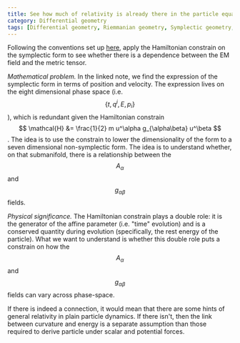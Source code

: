 ```yaml
---
title: See how much of relativity is already there in the particle equation
category: Differential geometry
tags: [Differential geometry, Riemmanian geometry, Symplectic geometry, General relativity]
---
```

Following the conventions set up [here](https://latexonline.cc/compile?git=https%3A%2F%2Fgithub.com%2Fassumptionsofphysics%2Fassumptionsofphysics&target=Notes/2018-ParticleGR/ParticleGravitation.tex&command=pdflatex), apply the Hamiltonian constrain on the
symplectic form to see whether there is a dependence between the EM field and
the metric tensor.

*Mathematical problem.* In the linked note, we find the expression of the
symplectic form in terms of position and velocity. The expression lives on the
eight dimensional phase space (i.e. $$ \{t, q^i, E, p_i\} $$), which is redundant
given the Hamiltonian constrain $$ \mathcal{H} &= \frac{1}{2} m u^\alpha g_{\alpha\beta} u^\beta $$.
The idea is to use the constrain to lower the dimensionality of the form to a seven
dimensional non-symplectic form. The idea is to understand whether, on that submanifold,
there is a relationship between the $$ A_\alpha $$ and $$ g_{\alpha\beta} $$ fields.

*Physical significance.* The Hamiltonian constrain plays a double role: it is the
generator of the affine parameter (i.e. "time" evolution) and is a conserved
quantity during evolution (specifically, the rest energy of the particle). What
we want to understand is whether this double role puts a constrain on how the
$$ A_\alpha $$ and $$ g_{\alpha\beta} $$ fields can vary across phase-space.

If there is indeed a connection, it would mean that there are some hints of general
relativity in plain particle dynamics. If there isn't, then the link between
curvature and energy is a separate assumption than those required to derive
particle under scalar and potential forces.
